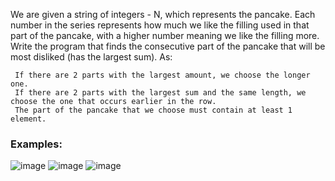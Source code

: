 We are given a string of integers - N, which represents the pancake. Each number in the series represents how much we like the filling used in that part of the pancake, with a higher number meaning we like the filling more. Write the program that finds the consecutive part of the pancake that will be most disliked (has the largest sum). As:

     If there are 2 parts with the largest amount, we choose the longer one.
     If there are 2 parts with the largest sum and the same length, we choose the one that occurs earlier in the row.
     The part of the pancake that we choose must contain at least 1 element.

### Examples:

![image](https://user-images.githubusercontent.com/45227327/222272573-e9b05e87-dd54-4058-bcc6-92b4a45b0391.png)
![image](https://user-images.githubusercontent.com/45227327/222272633-b90ed710-0473-4c3a-a601-05c04ca1c7ee.png)
![image](https://user-images.githubusercontent.com/45227327/222272718-a3852b15-8d98-4b5c-bcb7-8b99f037f3a2.png)
